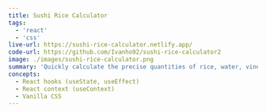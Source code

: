 ```yaml
---
title: Sushi Rice Calculator
tags:
  - 'react'
  - 'css'
live-url: https://sushi-rice-calculator.netlify.app/
code-url: https://github.com/Ivanho92/sushi-rice-calculator2
image: ./images/sushi-rice-calculator.png
summary: 'Quickly calculate the precise quantities of rice, water, vinegar, sugar, and salt for a perfect sushi rice🍚 Thanks to PWA technology, you can now install the app directly on your mobile device📱'
concepts:
  - React hooks (useState, useEffect)
  - React context (useContext)
  - Vanilla CSS
---
```


